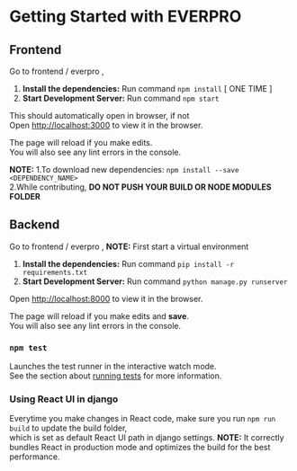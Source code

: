 # Getting Started with EVERPRO

## Frontend

Go to frontend / everpro ,
1. **Install the dependencies:** Run command `npm install`   [ ONE TIME ]
2. **Start Development Server:** Run command `npm start`

This should automatically open in browser, if not\
Open [http://localhost:3000](http://localhost:3000) to view it in the browser.

The page will reload if you make edits.\
You will also see any lint errors in the console.

**NOTE:** 1.To download new dependencies: `npm install --save <DEPENDENCY_NAME>`\
          2.While contributing, **DO NOT PUSH YOUR BUILD OR NODE MODULES FOLDER**

## Backend

Go to frontend / everpro ,
**NOTE:** First start a virtual environment
1. **Install the dependencies:** Run command `pip install -r requirements.txt`
2. **Start Development Server:** Run command `python manage.py runserver`

Open [http://localhost:8000](http://localhost:8000) to view it in the browser.

The page will reload if you make edits and **save**.\
You will also see any lint errors in the console.

### `npm test`

Launches the test runner in the interactive watch mode.\
See the section about [running tests](https://facebook.github.io/create-react-app/docs/running-tests) for more information.

### Using React UI in django

Everytime you make changes in React code, make sure you run `npm run build` to update the build folder,\
which is set as default React UI path in django settings.
**NOTE:** It correctly bundles React in production mode and optimizes the build for the best performance.
